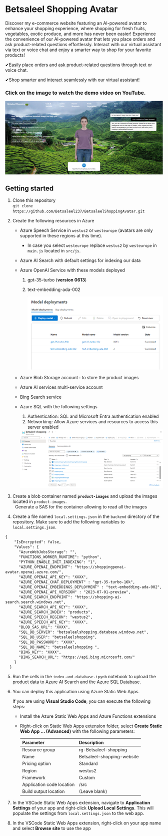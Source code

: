 # Betsaleel Shopping Avatar
Discover my e-commerce website featuring an AI-powered avatar to enhance your shopping experience, where shopping for fresh fruits, vegetables, exotic produce, and more has never been easier! 
Experience the convenience of our AI-powered avatar that lets you place orders and ask product-related questions effortlessly. Interact with our virtual assistant via text or voice chat and enjoy a smarter way to shop for your favorite products!

✔Easily place orders and ask product-related questions through text or voice chat. 

✔Shop smarter and interact seamlessly with our virtual assistant!

### Click on the image to watch the demo video on YouTube.

[![Watch the video](doc-images/homepage.png)](https://youtu.be/2gI4cmVJbqo)

## Getting started

1. Clone this repository 
<br> ``` git clone https://github.com/Betsaleel237/BetsaleelShoppingAvatar.git ```

2. Create the following resources in Azure

    - Azure Speech Service in `westus2` or `westeurope` (avatars are only supported in these regions at this time). 
        - In case you select `westeurope` replace `westus2` by `westeurope` in `main.js` located in `src/js`.
    - Azure AI Search with default settings for indexing our data
    - Azure OpenAI Service with these models deployed
        1. gpt-35-turbo (**version 0613**)
        2. text-embedding-ada-002

            <img src="./doc-images/openai-models.png" alt="drawing" />
    - Azure Blob Storage account : to store the product images
    - Azure AI services multi-service account 
    - Bing Search service
    - Azure SQL with the following settings
        1. Authentication: SQL and Microsoft Entra authentication enabled
        2. Networking: Allow Azure services and resources to access this server enabled


        <img src="./doc-images/rg-summary.png" />

3. Create a blob container named **`product-images`** and upload the images located in `product-images`.<br>
    &nbsp; Generate a SAS for the container allowing to read all the images

4. Create a file named `local.settings.json` in the `backend` directory of the repository. Make sure to add the following variables to `local.settings.json`. 

```
{
    "IsEncrypted": false,
    "Values": {
      "AzureWebJobsStorage": "",
      "FUNCTIONS_WORKER_RUNTIME": "python",
      "PYTHON_ENABLE_INIT_INDEXING": "1",
      "AZURE_OPENAI_ENDPOINT": "https://shoppingpenai-avatar.openai.azure.com/",
      "AZURE_OPENAI_API_KEY": "XXXX",
      "AZURE_OPENAI_CHAT_DEPLOYMENT" : "gpt-35-turbo-16k",
      "AZURE_OPENAI_EMBEDDINGS_DEPLOYMENT" : "text-embedding-ada-002",
      "AZURE_OPENAI_API_VERSION" : "2023-07-01-preview",
      "AZURE_SEARCH_ENDPOINT": "https://shopping-ai-search.search.windows.net",
      "AZURE_SEARCH_API_KEY": "XXXX",
      "AZURE_SEARCH_INDEX": "products",
      "AZURE_SPEECH_REGION": "westus2",
      "AZURE_SPEECH_API_KEY": "XXXX",
      "BLOB_SAS_URL": "XXXX",
      "SQL_DB_SERVER": "betsaleelshopping.database.windows.net",
      "SQL_DB_USER": "betsaleelshopping",
      "SQL_DB_PASSWORD": "XXXX",
      "SQL_DB_NAME": "betsaleelshopping ",
      "BING_KEY": "XXXX",
      "BING_SEARCH_URL": "https://api.bing.microsoft.com/"
    }
  }
```
5. Run the cells in the `index-and-database.ipynb` notebook to upload the product data to Azure AI Search and the Azure SQL Database.

6. You can deploy this application using Azure Static Web Apps. 

    If you are using **Visual Studio Code**, you can execute the following steps:
    - Install  the Azure Static Web Apps and Azure Functions extensions
    - Right-click on Static Web Apps extension folder, select **Create Static Web App ... (Advanced)** with the following parameters:  

      | Parameter                 | Description                                                      |
      |---------------------------|------------------------------------------------------------------|
      | Resource group            | rg-Betsaleel-shopping                                               |
      | Name                      | Betsaleel-shopping-website                                       |
      | Pricing option            | Standard                                                         |
      | Region                    | westus2                                                          |
      | Framework                 | Custom                                                           |
      | Application code location | /src                                           |
      | Build output location     | (Leave blank)                                                    |      


8. In the VSCode Static Web Apps extension, navigate to **Application Settings** of your app and right-click **Upload Local Settings**. This will populate the settings from `local.settings.json` to the web app.

8. In the VSCode Static Web Apps extension, right-click on your app name and select **Browse site** to use the app